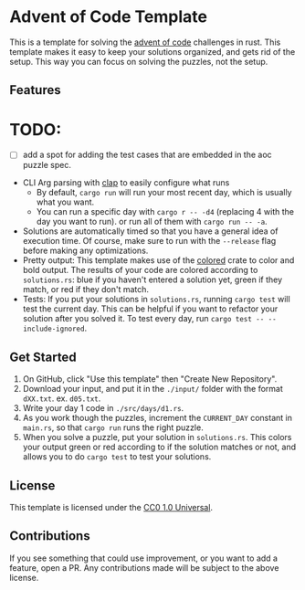 # Advent of Code Template

This is a template for solving the [advent of code](https://adventofcode.com) 
challenges in rust. This template makes it easy to keep your solutions organized,
and gets rid of the setup. This way you can focus on solving the puzzles, not the
setup.

## Features

# TODO: 
- [ ] add a spot for adding the test cases that are embedded in the aoc
puzzle spec.

- CLI Arg parsing with [clap](https://docs.rs/clap) to easily configure what runs
  - By default, `cargo run` will run your most recent day, which is usually what you 
want.
  - You can run a specific day with `cargo r -- -d4` (replacing 4 with the day you want to run).
or run all of them with `cargo run -- -a`.
- Solutions are automatically timed so that you have a general idea of execution 
time. Of course, make sure to run with the `--release` flag before making any 
optimizations.
- Pretty output: This template makes use of the [colored](https://docs.rs/colored)
crate to color and bold output. The results of your code are colored according to
`solutions.rs`: blue if you haven't entered a solution yet, green if they match,
or red if they don't match. 
- Tests: If you put your solutions in `solutions.rs`, running `cargo test` will 
 test the current day. This can be helpful if you want to refactor your solution
 after you solved it. To test every day, run `cargo test -- --include-ignored`.

## Get Started

1. On GitHub, click "Use this template" then "Create New Repository".
2. Download your input, and put it in the `./input/` folder with the format
`dXX.txt`. ex. `d05.txt`.
3. Write your day 1 code in `./src/days/d1.rs`. 
4. As you work though the puzzles, increment the `CURRENT_DAY` constant in 
`main.rs`, so that `cargo run` runs the right puzzle.
5. When you solve a puzzle, put your solution in `solutions.rs`. This colors
your output green or red according to if the solution matches or not, and 
allows you to do `cargo test` to test your solutions.

## License

This template is licensed under the [CC0 1.0 Universal](LICENSE).

## Contributions

If you see something that could use improvement, or you want to add a feature, 
open a PR. Any contributions made will be subject to the above license.
